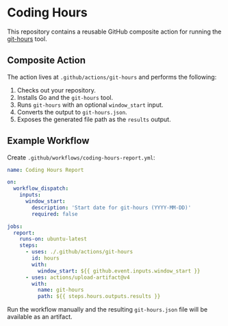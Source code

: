 # Coding Hours

This repository contains a reusable GitHub composite action for running the
[git-hours](https://github.com/kimmobrunfeldt/git-hours) tool.

## Composite Action

The action lives at `.github/actions/git-hours` and performs the following:

1. Checks out your repository.
2. Installs Go and the `git-hours` tool.
3. Runs `git-hours` with an optional `window_start` input.
4. Converts the output to `git-hours.json`.
5. Exposes the generated file path as the `results` output.

## Example Workflow

Create `.github/workflows/coding-hours-report.yml`:

```yaml
name: Coding Hours Report

on:
  workflow_dispatch:
    inputs:
      window_start:
        description: 'Start date for git-hours (YYYY-MM-DD)'
        required: false

jobs:
  report:
    runs-on: ubuntu-latest
    steps:
      - uses: ./.github/actions/git-hours
        id: hours
        with:
          window_start: ${{ github.event.inputs.window_start }}
      - uses: actions/upload-artifact@v4
        with:
          name: git-hours
          path: ${{ steps.hours.outputs.results }}
```

Run the workflow manually and the resulting `git-hours.json` file will be
available as an artifact.
